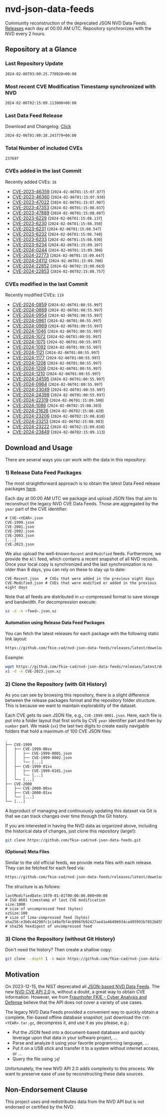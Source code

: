 # nvd-json-data-feeds

Community reconstruction of the deprecated JSON NVD Data Feeds. 
[Releases](https://github.com/fkie-cad/nvd-json-data-feeds/releases/latest) each day at 00:00 AM UTC.
Repository synchronizes with the NVD every 2 hours.

## Repository at a Glance

### Last Repository Update

```plain
2024-02-06T03:00:25.770920+00:00
```

### Most recent CVE Modification Timestamp synchronized with NVD

```plain
2024-02-06T02:15:09.113000+00:00
```

### Last Data Feed Release

Download and Changelog: [Click](https://github.com/fkie-cad/nvd-json-data-feeds/releases/latest)

```plain
2024-02-06T01:00:28.243779+00:00
```

### Total Number of included CVEs

```plain
237697
```

### CVEs added in the last Commit

Recently added CVEs: `16`

* [CVE-2023-46359](CVE-2023/CVE-2023-463xx/CVE-2023-46359.json) (`2024-02-06T01:15:07.877`)
* [CVE-2023-46360](CVE-2023/CVE-2023-463xx/CVE-2023-46360.json) (`2024-02-06T01:15:07.930`)
* [CVE-2023-47022](CVE-2023/CVE-2023-470xx/CVE-2023-47022.json) (`2024-02-06T01:15:07.987`)
* [CVE-2023-47353](CVE-2023/CVE-2023-473xx/CVE-2023-47353.json) (`2024-02-06T01:15:08.037`)
* [CVE-2023-47889](CVE-2023/CVE-2023-478xx/CVE-2023-47889.json) (`2024-02-06T01:15:08.087`)
* [CVE-2023-6229](CVE-2023/CVE-2023-62xx/CVE-2023-6229.json) (`2024-02-06T01:15:08.137`)
* [CVE-2023-6230](CVE-2023/CVE-2023-62xx/CVE-2023-6230.json) (`2024-02-06T01:15:08.350`)
* [CVE-2023-6231](CVE-2023/CVE-2023-62xx/CVE-2023-6231.json) (`2024-02-06T01:15:08.547`)
* [CVE-2023-6232](CVE-2023/CVE-2023-62xx/CVE-2023-6232.json) (`2024-02-06T01:15:08.740`)
* [CVE-2023-6233](CVE-2023/CVE-2023-62xx/CVE-2023-6233.json) (`2024-02-06T01:15:08.930`)
* [CVE-2023-6234](CVE-2023/CVE-2023-62xx/CVE-2023-6234.json) (`2024-02-06T01:15:09.107`)
* [CVE-2024-0244](CVE-2024/CVE-2024-02xx/CVE-2024-0244.json) (`2024-02-06T01:15:09.300`)
* [CVE-2024-22773](CVE-2024/CVE-2024-227xx/CVE-2024-22773.json) (`2024-02-06T01:15:09.647`)
* [CVE-2024-24112](CVE-2024/CVE-2024-241xx/CVE-2024-24112.json) (`2024-02-06T01:15:09.700`)
* [CVE-2024-22852](CVE-2024/CVE-2024-228xx/CVE-2024-22852.json) (`2024-02-06T02:15:08.663`)
* [CVE-2024-22853](CVE-2024/CVE-2024-228xx/CVE-2024-22853.json) (`2024-02-06T02:15:08.757`)


### CVEs modified in the last Commit

Recently modified CVEs: `119`

* [CVE-2024-0859](CVE-2024/CVE-2024-08xx/CVE-2024-0859.json) (`2024-02-06T01:00:55.997`)
* [CVE-2024-0869](CVE-2024/CVE-2024-08xx/CVE-2024-0869.json) (`2024-02-06T01:00:55.997`)
* [CVE-2024-0954](CVE-2024/CVE-2024-09xx/CVE-2024-0954.json) (`2024-02-06T01:00:55.997`)
* [CVE-2024-0961](CVE-2024/CVE-2024-09xx/CVE-2024-0961.json) (`2024-02-06T01:00:55.997`)
* [CVE-2024-0969](CVE-2024/CVE-2024-09xx/CVE-2024-0969.json) (`2024-02-06T01:00:55.997`)
* [CVE-2024-1046](CVE-2024/CVE-2024-10xx/CVE-2024-1046.json) (`2024-02-06T01:00:55.997`)
* [CVE-2024-1072](CVE-2024/CVE-2024-10xx/CVE-2024-1072.json) (`2024-02-06T01:00:55.997`)
* [CVE-2024-1075](CVE-2024/CVE-2024-10xx/CVE-2024-1075.json) (`2024-02-06T01:00:55.997`)
* [CVE-2024-1092](CVE-2024/CVE-2024-10xx/CVE-2024-1092.json) (`2024-02-06T01:00:55.997`)
* [CVE-2024-1121](CVE-2024/CVE-2024-11xx/CVE-2024-1121.json) (`2024-02-06T01:00:55.997`)
* [CVE-2024-1177](CVE-2024/CVE-2024-11xx/CVE-2024-1177.json) (`2024-02-06T01:00:55.997`)
* [CVE-2024-1208](CVE-2024/CVE-2024-12xx/CVE-2024-1208.json) (`2024-02-06T01:00:55.997`)
* [CVE-2024-1209](CVE-2024/CVE-2024-12xx/CVE-2024-1209.json) (`2024-02-06T01:00:55.997`)
* [CVE-2024-1210](CVE-2024/CVE-2024-12xx/CVE-2024-1210.json) (`2024-02-06T01:00:55.997`)
* [CVE-2024-24595](CVE-2024/CVE-2024-245xx/CVE-2024-24595.json) (`2024-02-06T01:00:55.997`)
* [CVE-2024-0964](CVE-2024/CVE-2024-09xx/CVE-2024-0964.json) (`2024-02-06T01:00:55.997`)
* [CVE-2024-23049](CVE-2024/CVE-2024-230xx/CVE-2024-23049.json) (`2024-02-06T01:00:55.997`)
* [CVE-2024-24398](CVE-2024/CVE-2024-243xx/CVE-2024-24398.json) (`2024-02-06T01:00:55.997`)
* [CVE-2024-22319](CVE-2024/CVE-2024-223xx/CVE-2024-22319.json) (`2024-02-06T01:15:09.500`)
* [CVE-2024-1086](CVE-2024/CVE-2024-10xx/CVE-2024-1086.json) (`2024-02-06T02:15:08.303`)
* [CVE-2024-21626](CVE-2024/CVE-2024-216xx/CVE-2024-21626.json) (`2024-02-06T02:15:08.420`)
* [CVE-2024-23206](CVE-2024/CVE-2024-232xx/CVE-2024-23206.json) (`2024-02-06T02:15:08.810`)
* [CVE-2024-23213](CVE-2024/CVE-2024-232xx/CVE-2024-23213.json) (`2024-02-06T02:15:08.903`)
* [CVE-2024-23222](CVE-2024/CVE-2024-232xx/CVE-2024-23222.json) (`2024-02-06T02:15:09.010`)
* [CVE-2024-23849](CVE-2024/CVE-2024-238xx/CVE-2024-23849.json) (`2024-02-06T02:15:09.113`)


## Download and Usage

There are several ways you can work with the data in this repository:

### 1) Release Data Feed Packages

The most straightforward approach is to obtain the latest Data Feed release packages [here](https://github.com/fkie-cad/nvd-json-data-feeds/releases/latest).

Each day at 00:00 AM UTC we package and upload JSON files that aim to reconstruct the legacy NVD CVE Data Feeds.
Those are aggregated by the `year` part of the CVE identifier:

```
# CVE-<YEAR>.json
CVE-1999.json
CVE-2001.json
CVE-2002.json
CVE-2003.json
[...]
CVE-2023.json
```

We also upload the well-known `Recent` and `Modified` feeds.
Furthermore, we provide the `All` feed, which contains a recent snapshot of all NVD records.
Once your local copy is synchronized and the last synchronization is no older than 8 days, you can rely on these to stay up to date:

```plain
CVE-Recent.json   # CVEs that were added in the previous eight days
CVE-Modified.json # CVEs that were modified or added in the previous eight days
```

Note that all feeds are distributed in `xz`-compressed format to save storage and bandwidth.
For decompression execute:

```sh
xz -d -k <feed>.json.xz
```


#### Automation using Release Data Feed Packages

You can fetch the latest releases for each package with the following static link layout:

```sh
https://github.com/fkie-cad/nvd-json-data-feeds/releases/latest/download/CVE-<YEAR>.json.xz
```

Example:

```sh
wget https://github.com/fkie-cad/nvd-json-data-feeds/releases/latest/download/CVE-2023.json.xz
xz -d -k CVE-2023.json.xz
```



### 2) Clone the Repository (with Git History)

As you can see by browsing this repository, there is a slight difference between the release packages format and the repository folder structure.
This is because we want to maintain explorability of the dataset.

Each CVE gets its own JSON file, e.g., `CVE-1999-0001.json`.
Here, each file is put into a folder layout that first sorts by CVE `year` identifier part and then by `number` part.
We mask (`xx`) the last two digits to create easily navigable folders that hold a maximum of 100 CVE JSON files:

```plain
.
├── CVE-1999
│   ├── CVE-1999-00xx
│   │   ├── CVE-1999-0001.json
│   │   ├── CVE-1999-0002.json
│   │   └── [...]
│   ├── CVE-1999-01xx
│   │   ├── CVE-1999-0101.json
│   │   └── [...]
│   └── [...]
├── CVE-2000
│   ├── CVE-2000-00xx
│   ├── CVE-2000-01xx
│   └── [...]
└── [...]
```

A byproduct of managing and continuously updating this dataset via Git is that we can track changes over time through the Git history.

If you are interested in having the NVD data as organized above, including the historical data of changes, just clone this repository (large!):

```sh
git clone https://github.com/fkie-cad/nvd-json-data-feeds.git
```

#### (Optional) Meta Files

Similar to the old official feeds, we provide meta files with each release. They can be fetched for each feed via:

```sh
https://github.com/fkie-cad/nvd-json-data-feeds/releases/latest/download/CVE-<YEAR>.meta
```

The structure is as follows:

```plain
lastModifiedDate:1970-01-01T00:00:00.000+00:00                          # ISO 8601 timestamp of last CVE modification
size:1000                                                               # size of uncompressed feed (bytes)
xzSize:100                                                              # size of lzma-compressed feed (bytes)
sha256:e3b0c44298fc1c149afbf4c8996fb92427ae41e4649b934ca495991b7852b855 # sha256 hexdigest of uncompressed feed
```


### 3) Clone the Repository (without Git History)

Don't need the history? Then create a shallow copy:

```sh
git clone --depth 1 -b main https://github.com/fkie-cad/nvd-json-data-feeds.git
```

## Motivation

On 2023-12-15, the NIST deprecated all [JSON-based NVD Data Feeds](https://nvd.nist.gov/vuln/data-feeds#divRetirementBanner-1).
The new [NVD CVE API 2.0](https://nvd.nist.gov/developers/vulnerabilities) is, without a doubt, a great way to obtain CVE information.
However, we from [Fraunhofer FKIE - Cyber Analysis and Defense](https://www.fkie.fraunhofer.de/en/departments/cad.html) believe that the API does not cover a variety of use cases.

The legacy NVD Data Feeds provided a convenient way to quickly obtain a complete, file-based offline database snapshot; just download the `CVE-<YEAR>.tar.gz`, decompress it, and use it as you please, e.g.:

* Put the JSON feed into a document-based database and quickly leverage upon that data in your software project, ...
* Parse and analyze it using your favorite programming language, ...
* Put it on a USB stick and transfer it to a system without internet access, or ...
* Query the file using `jq`!

Unfortunately, the new NVD API 2.0 adds complexity to this process.
We want to preserve ease of use by reconstructing these data sources.

## Non-Endorsement Clause

This project uses and redistributes data from the NVD API but is not endorsed or certified by the NVD.